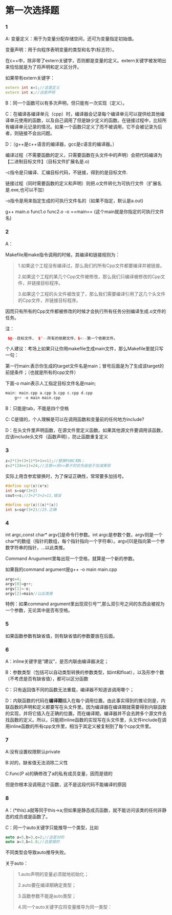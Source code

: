 # 第一次选择题

### 1

A: 变量定义：用于为变量分配存储空间，还可为变量指定初始值。

变量声明：用于向程序表明变量的类型和名字(标志符）。

在c++中，除非带了extern关键字，否则都是变量的定义。extern关键字被发明出来恰恰就是为了将声明和定义区分开。

如果带有extern关键字：

```c++
extern int x=1;//这是定义
extern int x;//这是声明
```

B：同一个函数可以有多次声明，但只能有一次实现（定义）。

C：在编译各编译单元（cpp）时，编译器会记录每个编译单元可以提供给其他编译单元使用的函数，以及自己调用了但是缺少定义的函数。在链接过程中，比较所有编译单元记录的情况。如果一个函数只定义了而不被调用，它不会被记录为后者，则链接不会出问题。

D：（g++是c++语言的编译器，gcc是c语言的编译器。）

编译过程（不需要函数的定义，只需要函数在头文件中的声明）会把代码编译为【二进制目标文件】（目标文件扩展名是.o)

-c指令是只编译、汇编目标代码，不链接，得到的是目标文件.

链接过程（同时需要函数的定义和声明）则把.o文件转化为可执行文件（扩展名是.exe,也可以不加）

-o指令是用来指定生成的可执行文件名的（如果不指定，默认是a.out)

g++ main.o func1.o func2.o -o ==main== (这个main就是你指定的可执行文件名)



### 2

A：

Makefile用make指令调用的时候，其编译和链接规则为：

>  1.如果这个工程没有编译过，那么我们的所有Cpp文件都要编译并被链接。
>
>  2.如果这个工程的某几个Cpp文件被修改，那么我们只编译被修改的Cpp文件，并链接目标程序。
>
>  3.如果这个工程的头文件被改变了，那么我们需要编译引用了这几个头文件的Cpp文件，并链接目标程序。

因而只有所有的Cpp文件都被修改的时候才会执行所有任务分别编译生成.o文件的任务。

注：

```c++
 $@--目标文件， $^--所有的依赖文件，$<--第一个依赖文件。
```

个人建议：考场上如果只让你用makefile生成main文件，那么Makefile里就只写一句：

第一行main:表示你生成的target文件名是main；冒号后面是为了生成该target的前提条件；（也就是所有的cpp文件）

下面-o main表示人工指定目标文件名是main;

```c++
main: main.cpp a.cpp b.cpp c.cpp d.cpp
	g++ -o main main.cpp
```

B：只能是tab，不能是四个空格

C: C是错的，个人理解是可以在调用函数和变量前的任何地方include?

D：在头文件里声明函数，在源文件里定义函数。如果其他源文件要调用该函数，应该include头文件（函数声明），防止函数重复定义

### 3

```c++
z=2*(3+(3+1)*5+1>>1);//替换FUNC和N；
z=2*(24>>1)=24;//注意<<和>>算子的优先级低于加减乘除
```

实际上用含参宏替换时，为了保证正确性，常常要多加括号。

```c++
#define sqr(x)(x*x)
int s=sqr(3+2)
cout<<s;//3+2*3+2=11,错误
```

```c++
#define sqr(x)((x)*(x))
int s=sqr(3+2)//25.正确
```

### 4

int argc,const char* argv[]是命令行参数。int argc是参数个数，argv则是一个char*的数组（指针的数组，每个指针指向一个字符串）。argv[0]是指向第一个参数字符串的指针，…以此类推。

Command Arugument里每出现一个空格，就算是一个新的参数。

如果我的command argument是g++ -o main main.cpp

```c++
argc=4;
argv[0]=g++;
argv[1]=-o;
argv[2]=main//以此类推
```

特例：如果command argument里出现双引号“”,那么双引号之间的东西会被视为一个参数，无论其中是否有空格。

### 5

如果函数参数有缺省值，则有缺省值的参数要放在后面。

### 6

A：inline关键字是“建议”，是否内联由编译器决定；

B：参数类型（包括可以自动类型转换的参数类型，如int和float），以及形参个数（不考虑是否有缺省值），都可以区分函数

C：只有返回值不同的函数无法重载，编译器不知道该调用哪个；

D：内联函数的代码在**编译期**插入在每个调用位置。由此事实得到的推论则是，内联函数的声明和定义都要写在头文件里。因为编译器在编译期就需要得到内联函数的实现，并将它插入在正确的位置。而在编译期，编译器并不会去跨多个源文件去找函数的定义。所以，只能把inline函数的实现写在头文件里，头文件include在调用inline函数的所有cpp文件里，相当于其定义被复制到了每个cpp文件里。

### 7

A:没有设置权限默认private

B:对的，缺省值无法消除二义性

C:func(P a)的确修改了a的私有成员变量，因而是错的

但是你根本没调用这个函数，这不是这段代码不能编译的原因

### 8

A：(*this).a就等同于this->a;但如果是静态成员函数，就不能访问该类的任何非静态的成员或是函数了。

C：同一个auto关键字只能推导一个类型，比如

```c++
auto a=5,b=3,c=2;//这是对的
auto a=3,b=1.8;//这是错的
```

不同类型会导致auto推导失败。

关于auto：

> 1.auto声明的变量必须就地初始化；
>
> 2.auto要在编译期确定类型；
>
> 3.函数参数不能是auto类型；
>
> 4.同一个auto关键字应将变量推导为同一类型：


